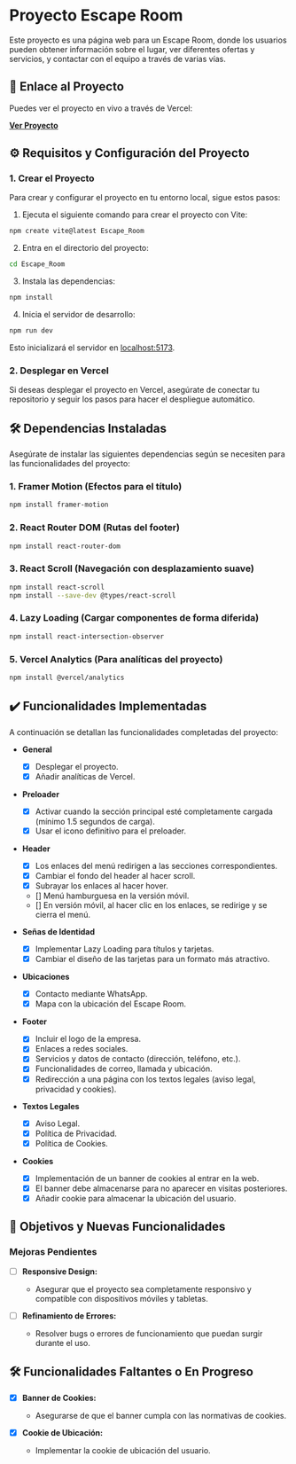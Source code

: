
# Proyecto Escape Room

Este proyecto es una página web para un Escape Room, donde los usuarios pueden obtener información sobre el lugar, ver diferentes ofertas y servicios, y contactar con el equipo a través de varias vías.

## 🚀 Enlace al Proyecto

Puedes ver el proyecto en vivo a través de Vercel:

[**Ver Proyecto**](https://escape-room-ten-taupe.vercel.app/)

## ⚙️ Requisitos y Configuración del Proyecto

### 1. **Crear el Proyecto**

Para crear y configurar el proyecto en tu entorno local, sigue estos pasos:

1. Ejecuta el siguiente comando para crear el proyecto con Vite:

```bash
npm create vite@latest Escape_Room
```

2. Entra en el directorio del proyecto:

```bash
cd Escape_Room
```

3. Instala las dependencias:

```bash
npm install
```

4. Inicia el servidor de desarrollo:

```bash
npm run dev
```

Esto inicializará el servidor en [localhost:5173](http://localhost:5173).

### 2. **Desplegar en Vercel**

Si deseas desplegar el proyecto en Vercel, asegúrate de conectar tu repositorio y seguir los pasos para hacer el despliegue automático.

## 🛠️ Dependencias Instaladas

Asegúrate de instalar las siguientes dependencias según se necesiten para las funcionalidades del proyecto:

### 1. **Framer Motion** (Efectos para el título)

```bash
npm install framer-motion
```

### 2. **React Router DOM** (Rutas del footer)

```bash
npm install react-router-dom
```

### 3. **React Scroll** (Navegación con desplazamiento suave)

```bash
npm install react-scroll
npm install --save-dev @types/react-scroll
```

### 4. **Lazy Loading** (Cargar componentes de forma diferida)

```bash
npm install react-intersection-observer
```

### 5. **Vercel Analytics** (Para analíticas del proyecto)

```bash
npm install @vercel/analytics
```

## ✔️ Funcionalidades Implementadas

A continuación se detallan las funcionalidades completadas del proyecto:

- **General**
  - [x] Desplegar el proyecto.
  - [x] Añadir analíticas de Vercel.

- **Preloader**
  - [x] Activar cuando la sección principal esté completamente cargada (mínimo 1.5 segundos de carga).
  - [x] Usar el icono definitivo para el preloader.

- **Header**
  - [x] Los enlaces del menú redirigen a las secciones correspondientes.
  - [x] Cambiar el fondo del header al hacer scroll.
  - [x] Subrayar los enlaces al hacer hover.
  - [] Menú hamburguesa en la versión móvil.
  - [] En versión móvil, al hacer clic en los enlaces, se redirige y se cierra el menú.

- **Señas de Identidad**
  - [x] Implementar Lazy Loading para títulos y tarjetas.
  - [x] Cambiar el diseño de las tarjetas para un formato más atractivo.

- **Ubicaciones**
  - [x] Contacto mediante WhatsApp.
  - [x] Mapa con la ubicación del Escape Room.

- **Footer**
  - [x] Incluir el logo de la empresa.
  - [x] Enlaces a redes sociales.
  - [x] Servicios y datos de contacto (dirección, teléfono, etc.).
  - [x] Funcionalidades de correo, llamada y ubicación.
  - [x] Redirección a una página con los textos legales (aviso legal, privacidad y cookies).

- **Textos Legales**
  - [x] Aviso Legal.
  - [x] Política de Privacidad.
  - [x] Política de Cookies.

- **Cookies**
  - [x] Implementación de un banner de cookies al entrar en la web.
  - [x] El banner debe almacenarse para no aparecer en visitas posteriores.
  - [x] Añadir cookie para almacenar la ubicación del usuario.

## 📝 Objetivos y Nuevas Funcionalidades

###  **Mejoras Pendientes**
- [ ] **Responsive Design:**
  - Asegurar que el proyecto sea completamente responsivo y compatible con dispositivos móviles y tabletas.
  
- [ ] **Refinamiento de Errores:**
  - Resolver bugs o errores de funcionamiento que puedan surgir durante el uso.

## 🛠️ Funcionalidades Faltantes o En Progreso
- [x] **Banner de Cookies:**
  - Asegurarse de que el banner cumpla con las normativas de cookies.
  
- [x] **Cookie de Ubicación:**
  - Implementar la cookie de ubicación del usuario.

